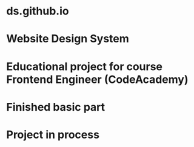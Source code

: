 ﻿# ds.github.io
# Website Design System
# Educational project for course Frontend Engineer (CodeAcademy) 
# Finished basic part
# Project in process
